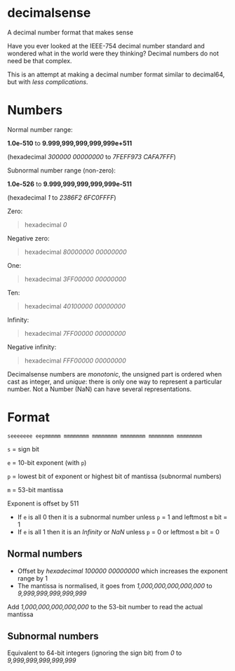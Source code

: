 # decimalsense
A decimal number format that makes sense

Have you ever looked at the IEEE-754 decimal number standard and wondered what in the world were they thinking?
Decimal numbers do not need be that complex.

This is an attempt at making a decimal number format similar to decimal64, but with _less complications_.

Numbers
=======

Normal number range:

**1.0e-510** to **9.999,999,999,999,999e+511**

(hexadecimal _300000 00000000_ to _7FEFF973 CAFA7FFF_)

Subnormal number range (non-zero):

**1.0e-526** to **9.999,999,999,999,999e-511**

(hexadecimal _1_ to _2386F2 6FC0FFFF_)

Zero:

> hexadecimal _0_

Negative zero:

> hexadecimal _80000000 00000000_

One:

> hexadecimal _3FF00000 00000000_

Ten:

> hexadecimal _40100000 00000000_

Infinity:

> hexadecimal _7FF00000 00000000_

Negative infinity:

> hexadecimal _FFF00000 00000000_

Decimalsense numbers are _monotonic_, the unsigned part is ordered when cast as integer, and _unique_: 
there is only one way to represent a particular number. Not a Number (NaN) can have several representations.

Format
======

~~~
seeeeeee eepmmmmm mmmmmmmm mmmmmmmm mmmmmmmm mmmmmmmm mmmmmmmm
~~~

   `s` = sign bit
   
   `e` = 10-bit exponent (with `p`)
   
   `p` = lowest bit of exponent or highest bit of mantissa (subnormal numbers)
   
   `m` = 53-bit mantissa
   
Exponent is offset by 511

 * If `e` is all 0 then it is a subnormal number unless `p` = 1 and leftmost `m` bit = 1
 * If `e` is all 1 then it is an _Infinity_ or _NaN_ unless `p` = 0 or leftmost `m` bit = 0
 
Normal numbers
--------------

 * Offset by _hexadecimal 100000 00000000_ which increases the exponent range by 1
 * The mantissa is normalised, it goes from _1,000,000,000,000,000_ to _9,999,999,999,999,999_

Add _1,000,000,000,000,000_ to the 53-bit number to read the actual mantissa
 
Subnormal numbers
-----------------

 Equivalent to 64-bit integers (ignoring the sign bit) from _0_ to _9,999,999,999,999,999_
